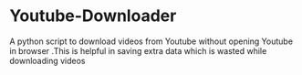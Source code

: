 # Youtube-Downloader
A python script to download videos from Youtube without opening Youtube in browser .This is helpful in saving extra data which is wasted while downloading videos
